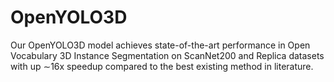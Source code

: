 # OpenYOLO3D
 Our OpenYOLO3D model achieves state-of-the-art performance in Open Vocabulary 3D Instance Segmentation on ScanNet200 and Replica datasets with up ∼16x speedup compared to the best existing method in literature. 
